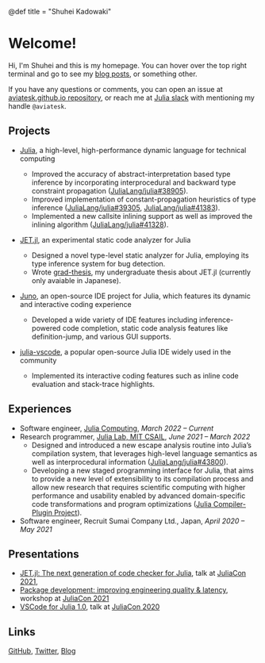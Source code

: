 @def title = "Shuhei Kadowaki"

# Welcome!

Hi, I'm Shuhei and this is my homepage.
You can hover over the top right terminal and go to see my [blog posts](/posts), or something other.

If you have any questions or comments, you can open an issue at [aviatesk.github.io repository](https://github.com/aviatesk/aviatesk.github.io),
or reach me at [Julia slack](https://julialang.org/slack/) with mentioning my handle `@aviatesk`.

## Projects

- [Julia](https://github.com/JuliaLang/julia), a high-level, high-performance dynamic language for technical computing
  * Improved the accuracy of abstract-interpretation based type inference by incorporating
    interprocedural and backward type constraint propagation ([JuliaLang/julia#38905](https://github.com/JuliaLang/julia/pull/38905)).
  * Improved implementation of constant-propagation heuristics of type inference
    ([JuliaLang/julia#39305](https://github.com/JuliaLang/julia/pull/39305), [JuliaLang/julia#41383](https://github.com/JuliaLang/julia/pull/41383)).
  * Implemented a new callsite inlining support as well as improved the inlining algorithm
    ([JuliaLang/julia#41328](https://github.com/JuliaLang/julia/pull/41328)).

- [JET.jl](https://github.com/aviatesk/JET.jl), an experimental static code analyzer for Julia
  * Designed a novel type-level static analyzer for Julia, employing its type inference system for bug detection.
  * Wrote [grad-thesis](https://github.com/aviatesk/grad-thesis), my undergraduate thesis about JET.jl (currently only avaiable in Japanese).

- [Juno](https://junolab.org/), an open-source IDE project for Julia, which features its dynamic and interactive coding experience
  * Developed a wide variety of IDE features including inference-powered code completion,
    static code analysis features like definition-jump, and various GUI supports.

- [julia-vscode](https://www.julia-vscode.org/), a popular open-source Julia IDE widely used in the community
  * Implemented its interactive coding features such as inline code evaluation and stack-trace highlights.

## Experiences

- Software engineer, [Julia Computing](https://juliacomputing.com/), _March 2022 – Current_
- Research programmer, [Julia Lab, MIT CSAIL](https://julia.mit.edu/), _June 2021 – March 2022_
  * Designed and introduced a new escape analysis routine into Julia’s compilation system,
    that leverages high-level language semantics as well as interprocedural information ([JuliaLang/julia#43800](https://github.com/JuliaLang/julia/pull/43800)).
  * Developing a new staged programming interface for Julia, that aims to provide a new level of
    extensibility to its compilation process and allow new research that requires
    scientific computing with higher performance and usability enabled by advanced
    domain-specific code transformations and program optimizations ([Julia Compiler-Plugin Project](https://hackmd.io/bVhb97Q4QTWeBQw8Rq4IFw?view)).
- Software engineer, Recruit Sumai Company Ltd., Japan, _April 2020 – May 2021_

## Presentations

- [JET.jl: The next generation of code checker for Julia](https://www.youtube.com/watch?v=7eOiGc8wfE0),
  talk at [JuliaCon 2021](https://juliacon.org/2021/),
- [Package development: improving engineering quality & latency](https://www.youtube.com/watch?v=wXRMwJdEjX4),
  workshop at [JuliaCon 2021](https://juliacon.org/2021/)
- [VSCode for Julia 1.0](https://www.youtube.com/watch?v=rQ7D1lXt3GM), talk at [JuliaCon 2020](https://juliacon.org/2020/)

## Links

[GitHub](https://github.com/aviatesk), [Twitter](https://twitter.com/kdwkshh), [Blog](/posts)
